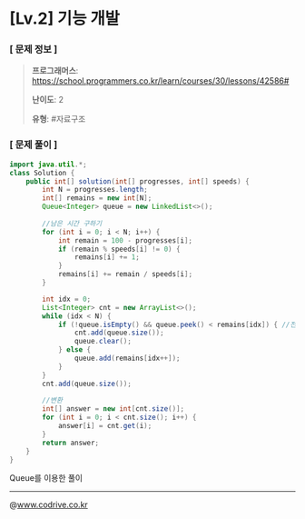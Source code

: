 # [Lv.2] 기능 개발

### [ 문제 정보 ]
> **프로그래머스**: https://school.programmers.co.kr/learn/courses/30/lessons/42586#
> 
> **난이도**: 2
>
> **유형**: #자료구조


### [ 문제 풀이 ]
```Java
import java.util.*;
class Solution {
    public int[] solution(int[] progresses, int[] speeds) {
        int N = progresses.length;
        int[] remains = new int[N];
        Queue<Integer> queue = new LinkedList<>();
        
        //남은 시간 구하기
        for (int i = 0; i < N; i++) {
            int remain = 100 - progresses[i];
            if (remain % speeds[i] != 0) {
                remains[i] += 1;
            }
            remains[i] += remain / speeds[i];
        }

        int idx = 0;
        List<Integer> cnt = new ArrayList<>();
        while (idx < N) {
            if (!queue.isEmpty() && queue.peek() < remains[idx]) { //전까지 쌓인 작업 내보내기
                cnt.add(queue.size());
                queue.clear();
            } else {
                queue.add(remains[idx++]);
            }
        }
        cnt.add(queue.size());
        
        //변환
        int[] answer = new int[cnt.size()];
        for (int i = 0; i < cnt.size(); i++) {
            answer[i] = cnt.get(i);
        }
        return answer;
    }
}
```
Queue를 이용한 풀이


---
@www.codrive.co.kr